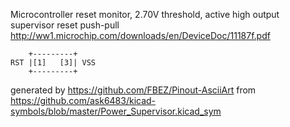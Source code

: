 Microcontroller reset monitor, 2.70V threshold, active high output
supervisor reset push-pull
http://ww1.microchip.com/downloads/en/DeviceDoc/11187f.pdf


	    +---------+
	RST |[1]   [3]| VSS
	    +---------+


generated by https://github.com/FBEZ/Pinout-AsciiArt from https://github.com/ask6483/kicad-symbols/blob/master/Power_Supervisor.kicad_sym